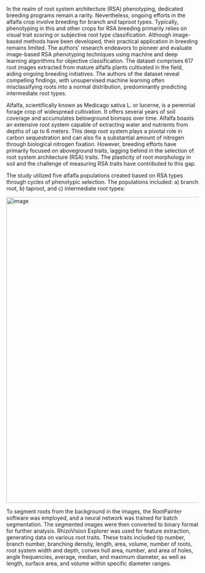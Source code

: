 In the realm of root system architecture (RSA) phenotyping, dedicated breeding programs remain a rarity. Nevertheless, ongoing efforts in the alfalfa crop involve breeding for branch and taproot types. Typically, phenotyping in this and other crops for RSA breeding primarily relies on visual trait scoring or subjective root type classification. Although image-based methods have been developed, their practical application in breeding remains limited. The authors' research endeavors to pioneer and evaluate image-based RSA phenotyping techniques using machine and deep learning algorithms for objective classification. The dataset comprises 617 root images extracted from mature alfalfa plants cultivated in the field, aiding ongoing breeding initiatives. The authors of the dataset reveal compelling findings, with unsupervised machine learning often misclassifying roots into a normal distribution, predominantly predicting intermediate root types. 

Alfalfa, scientifically known as Medicago sativa L. or lucerne, is a perennial forage crop of widespread cultivation. It offers several years of soil coverage and accumulates belowground biomass over time. Alfalfa boasts an extensive root system capable of extracting water and nutrients from depths of up to 6 meters. This deep root system plays a pivotal role in carbon sequestration and can also fix a substantial amount of nitrogen through biological nitrogen fixation. However, breeding efforts have primarily focused on aboveground traits, lagging behind in the selection of root system architecture (RSA) traits. The plasticity of root morphology in soil and the challenge of measuring RSA traits have contributed to this gap.

The study utilized five alfalfa populations created based on RSA types through cycles of phenotypic selection. The populations included: a) branch root, b) taproot, and c) intermediate root types:

<img src="https://github.com/dataset-ninja/gland-segmentation/assets/78355358/bfaa7440-1444-4d0e-b638-b0ec9b8990ea" alt="image" width="800">

To segment roots from the background in the images, the RootPainter software was employed, and a neural network was trained for batch segmentation. The segmented images were then converted to binary format for further analysis. RhizoVision Explorer was used for feature extraction, generating data on various root traits. These traits included tip number, branch number, branching density, length, area, volume, number of roots, root system width and depth, convex hull area, number, and area of holes, angle frequencies, average, median, and maximum diameter, as well as length, surface area, and volume within specific diameter ranges.